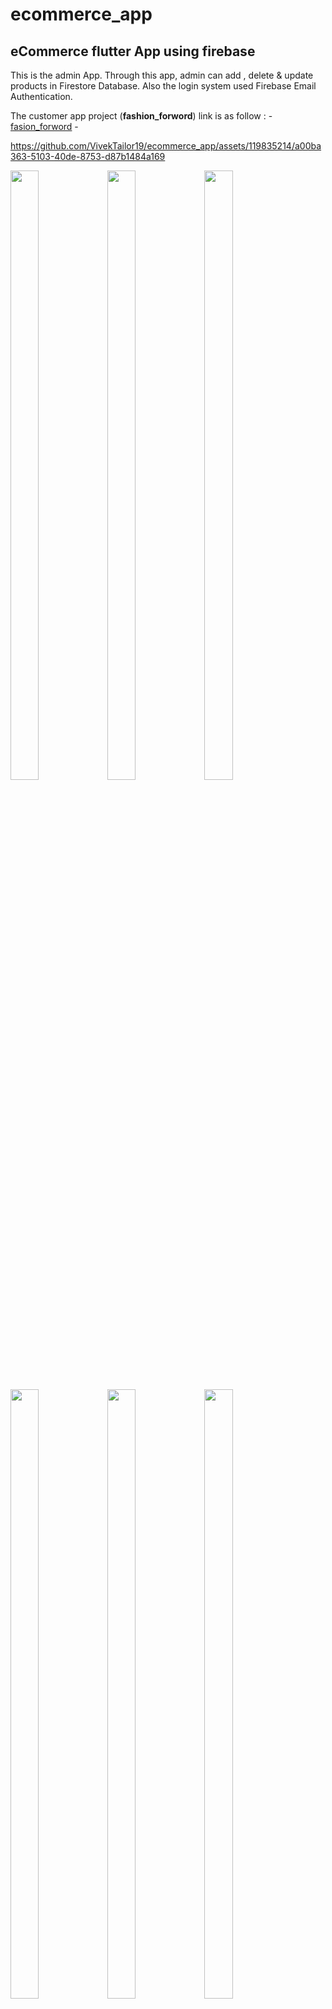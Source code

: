 # ecommerce_app
## eCommerce flutter App using firebase
This is the admin App. Through this app, admin can add , delete & update products in Firestore Database.
Also the login system used Firebase Email Authentication.


The customer app project (<b>fashion_forword</b>) link is as follow : - [fasion_forword](https://github.com/VivekTailor19/fashion_forward.git) -


https://github.com/VivekTailor19/ecommerce_app/assets/119835214/a00ba363-5103-40de-8753-d87b1484a169

<p>

<img src = "https://github.com/VivekTailor19/ecommerce_app/assets/119835214/367a0cbb-bdfe-47af-9874-5c3127f6ad0e" height="50%" width="30%">
<img src = "https://github.com/VivekTailor19/ecommerce_app/assets/119835214/287ab037-d219-43bd-b7f9-6bf0ffde503c" height="50%" width="30%">
<img src = "https://github.com/VivekTailor19/ecommerce_app/assets/119835214/88175cab-9ee9-41b5-88e0-c8e7cc7de0f1" height="50%" width="30%">
<img src = "https://github.com/VivekTailor19/ecommerce_app/assets/119835214/42a80b6e-ef4c-4567-b493-cd1b050eea6e" height="50%" width="30%">
<img src = "https://github.com/VivekTailor19/ecommerce_app/assets/119835214/78f43b7b-1440-4c94-9094-09571cc42178" height="50%" width="30%">
<img src = "https://github.com/VivekTailor19/ecommerce_app/assets/119835214/e1c91402-22e9-432f-b7c9-a225a14dd9d9" height="50%" width="30%">
<img src = "https://github.com/VivekTailor19/ecommerce_app/assets/119835214/cee5beaa-c2ce-44eb-b6ff-97d35cad0742" height="50%" width="30%">
<img src = "https://github.com/VivekTailor19/ecommerce_app/assets/119835214/6532b957-6f4a-4f76-9df2-475ce79ce6be" height="50%" width="30%">
<img src = "https://github.com/VivekTailor19/ecommerce_app/assets/119835214/ed492c45-e87e-44a7-aa24-fdfd41b88c26" height="50%" width="30%">
<img src = "https://github.com/VivekTailor19/ecommerce_app/assets/119835214/b788115f-885e-4ea0-9a6a-72352632c6a4" height="50%" width="30%">
<img src = "https://github.com/VivekTailor19/ecommerce_app/assets/119835214/857ec928-e7be-4a39-b6b3-c4d13f40061d" height="50%" width="30%">
<img src = "https://github.com/VivekTailor19/ecommerce_app/assets/119835214/3f984eaa-03b0-49aa-bece-69a934885ea5" height="50%" width="30%">
<img src = "https://github.com/VivekTailor19/ecommerce_app/assets/119835214/0decdeb0-3416-4fae-948c-1fed1fb8af0d" height="50%" width="30%">
<img src = "https://github.com/VivekTailor19/ecommerce_app/assets/119835214/9b8d2895-45a7-4571-a4d2-73f2b626a98e" height="50%" width="30%">


</p>

